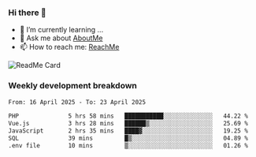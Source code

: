 ### Hi there 👋

- 🌱 I’m currently learning ...
- 💬 Ask me about [AboutMe](https://www.itzcy.com/about)
- 📫 How to reach me: [ReachMe](https://www.itzcy.com/about)

![ReadMe Card](https://github-readme-stats-ten-gilt.vercel.app/api?username=SuperChenYun&show_icons=true&title_color=fff&icon_color=79ff97&text_color=9f9f9f&bg_color=151515&hide_border=true)

### Weekly development breakdown
<!--START_SECTION:waka-->

```txt
From: 16 April 2025 - To: 23 April 2025

PHP              5 hrs 58 mins   ███████████░░░░░░░░░░░░░░   44.22 %
Vue.js           3 hrs 28 mins   ██████▒░░░░░░░░░░░░░░░░░░   25.69 %
JavaScript       2 hrs 35 mins   ████▓░░░░░░░░░░░░░░░░░░░░   19.25 %
SQL              39 mins         █▒░░░░░░░░░░░░░░░░░░░░░░░   04.89 %
.env file        10 mins         ▒░░░░░░░░░░░░░░░░░░░░░░░░   01.26 %
```

<!--END_SECTION:waka-->
